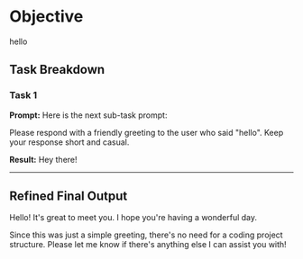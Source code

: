 # Objective

hello

## Task Breakdown

### Task 1

**Prompt:**
Here is the next sub-task prompt:

Please respond with a friendly greeting to the user who said "hello". Keep your response short and casual.

**Result:**
Hey there!

---

## Refined Final Output

Hello! It's great to meet you. I hope you're having a wonderful day.

Since this was just a simple greeting, there's no need for a coding project structure. Please let me know if there's anything else I can assist you with!